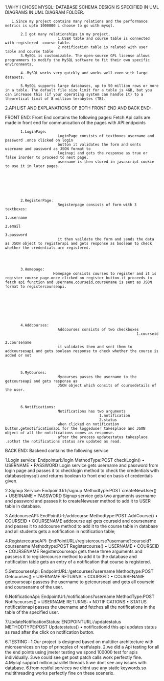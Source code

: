 1.WHY I CHOSE MYSQL:
           DATABASE SCHEMA DESIGN IS SPECIFIED IN UML DIAGRAMS IN UML DIAGRAM FOLDER. 
           
	   
	   1.Since my project contains many relations and the performance metrics is upto 1000000 i choose to go with mysql.
           
           2.I got many relationships in my project.
                            1.USER table and course table is connected with registered  course table.
                            2.notification table is related with user table and course table  
           3.MySQL is customizable. The open-source GPL license allows programmers to modify the MySQL software to fit their own specific environments.
           
           4..MySQL works very quickly and works well even with large datasets.
           
           5.MySQL supports large databases, up to 50 million rows or more in a table. The default file size limit for a table is 4GB, but you can increase this (if your operating system can handle it) to a theoretical limit of 8 million terabytes (TB).




2.API LIST AND EXPLANATIONS OF BOTH FRONT END AND BACK END:
   
   
   
   FRONT END:
   Front End contains the following pages:
              Fetch Api calls are made in front end for communication of the pages with API endpoints 
               
	       
	       
	       1.LoginPage:
                            LoginPage consists of textboxes username and password .once clicked on login
                            button it validates the form and sents username and password as JSON format to 
                            loginapi and gets the response as true or false inorder to proceed to next page.
                            username is then stored in javascript cookie to use it in later pages.
               
	       
	       
	       
	       
	       
	       
	       2.RegisterPage:
                            Registerpage consists of form with 3 textboxes:
                                                                        1.username
                                                                        2.email
                                                                        3.password
                            it then vaildate the form and sends the data as JSON object to registerapi and gets response as boolean to check whether the credentials are registered.
               
	       
	       
	       
	       3.Homepage:
                          Homepage consists courses to register and it is register course page.once clicked on register button.it proceeds to fetch api function and username,courseid,coursename is sent as JSON format to registercourseapi.
                        

               
	       
	       
	       
	       
	       
	       4.Addcourses:
                            Addcourses consists of two checkboxes
                                                                1.courseid
                                                                2.coursename
                            it validates them and sent them to addcoursesapi and gets boolean response to check whether the course is added or not

               
	       
	       5.MyCourses:
                            Mycourses passes the username to the getcourseapi and gets response as 
                            JSON object which consits of coursedetails of the user.
               
	       
	       
	       6.Notifications:
                            Notifications has two arguments 
                                               1.notification
                                               2.status
                            when clicked on notification button.getnotificationapi for the loggeduser takesplace and JSON object of all the notifications comes as response.
                            after the process updatestatus takesplace .sothat the notifications status are updated as read.





BACK END:
    Backend contains the following service




1.Login service:
 Endpointurl:/login
 MethodType:POST
          	checkLogin()
•	USERNAME
•	PASSWORD
Login service gets username and password from login page and passes it to checklogin method to check the credentials with database(mysql) and returns boolean to front end on basis of credentials given.






2.Signup Service:
		EndpointUrl:/signup
		Methodtype:POST
     		createNewUser()
•	USERNAME
•	PASSWORD
Signup service gets two arguments username and password and passes it to createNewuser method to add it to USER table in database.




3.AddcourseAPI:
                EndPointUrl:/addcourse
                Methodtype:POST
               AddCourse()
•	COURSEID
•	COURSENAME
addcourse api gets courseid and coursename and passes it to addcourse method to add it to the course table in database and all students gets a notification in notification table;




4.RegistercourseAPI:
                   EndPointURL:/registercourse?username?courseid?coursename
  			Methodtype:POST
                   Registercourse()
•	USERNAME
•	COURSEID
•	COURSENAME
Registercourseapi gets these three arguments and passess it to registercourse method to add it to the database and notification table gets an entry  of a notification that course is registered. 





5.GetcoursesApi:
  		   EndpointURL:/getcourses?username
               Methodtype:POST
               Getcourses()
•	USERNAME
         	RETURNS:
•	COURSEID
•	COURSENAME
getcourseapi passess the username to getcourseapi and gets all courseid and coursename of the user.




6.NotificationApi:
          		EndpointUrl:/notifications?username
                   MethodType:POST
                   Notifycourses()
•	USERNAME
RETURNS:
•	NOTIFICATIONS
•	STATUS
notificationapi passes the username and fetches all the notifications in the table of the specified user. 




7.UpdateNotificationStatus:
                    ENDPOINTURL:/updatestatus
                     METHODTYPE:POST
Updatestatus()
•	notificationid
this api updates status as read after the click on notification button.



6.TESTING :
            1.Our project is designed based on multitier architecture with microservices on top of princples of restfulapis.
            2.we did a Api testing for all the end points  using jmeter testing we spond 100000 test for apis 
            individually.
            3.we could see get post patch calls work perfectly fine.
            4.Mysql support million parallel threads
            5.we dont see any issues with database.
            6.from restful services we didnt use any static keywords.so multithreading works perfectly fine on these scenerio.
